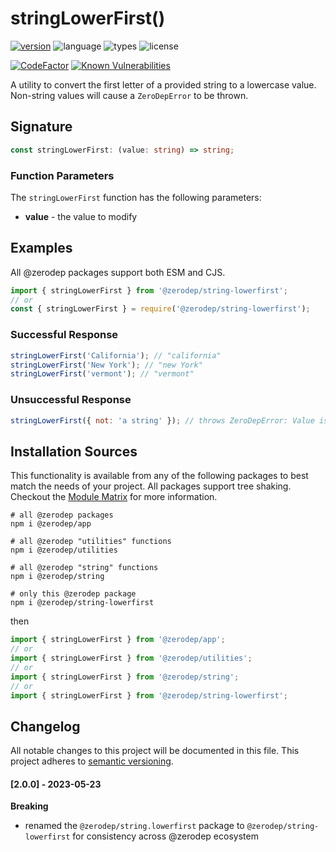 # stringLowerFirst()

[![version](https://img.shields.io/npm/v/@zerodep/string-lowerfirst?style=flat-square&color=blue)](https://www.npmjs.com/package/@zerodep/string-lowerfirst)
![language](https://img.shields.io/badge/typescript-100%25-blue?style=flat-square)
![types](https://img.shields.io/badge/types-included-blue?style=flat-square)
![license](https://img.shields.io/github/license/cdepage/zerodep?color=blue&style=flat-square)

[![CodeFactor](https://www.codefactor.io/repository/github/cdepage/zerodep/badge)](https://www.codefactor.io/repository/github/cdepage/zerodep)
[![Known Vulnerabilities](https://snyk.io/test/github/cdepage/zerodep/badge.svg)](https://snyk.io/test/github/cdepage/zerodep)

A utility to convert the first letter of a provided string to a lowercase value. Non-string values will cause a `ZeroDepError` to be thrown.

## Signature

```typescript
const stringLowerFirst: (value: string) => string;
```

### Function Parameters

The `stringLowerFirst` function has the following parameters:

- **value** - the value to modify

## Examples

All @zerodep packages support both ESM and CJS.

```javascript
import { stringLowerFirst } from '@zerodep/string-lowerfirst';
// or
const { stringLowerFirst } = require('@zerodep/string-lowerfirst');
```

### Successful Response

```javascript
stringLowerFirst('California'); // "california"
stringLowerFirst('New York'); // "new York"
stringLowerFirst('vermont'); // "vermont"
```

### Unsuccessful Response

```javascript
stringLowerFirst({ not: 'a string' }); // throws ZeroDepError: Value is not a string
```

## Installation Sources

This functionality is available from any of the following packages to best match the needs of your project. All packages support tree shaking. Checkout the [Module Matrix](/) for more information.

```shell
# all @zerodep packages
npm i @zerodep/app

# all @zerodep "utilities" functions
npm i @zerodep/utilities

# all @zerodep "string" functions
npm i @zerodep/string

# only this @zerodep package
npm i @zerodep/string-lowerfirst
```

then

```javascript
import { stringLowerFirst } from '@zerodep/app';
// or
import { stringLowerFirst } from '@zerodep/utilities';
// or
import { stringLowerFirst } from '@zerodep/string';
// or
import { stringLowerFirst } from '@zerodep/string-lowerfirst';
```

## Changelog

All notable changes to this project will be documented in this file. This project adheres to [semantic versioning](https://semver.org/spec/v2.0.0.html).

#### [2.0.0] - 2023-05-23

**Breaking**

- renamed the `@zerodep/string.lowerfirst` package to `@zerodep/string-lowerfirst` for consistency across @zerodep ecosystem
